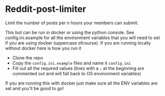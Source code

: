 # Reddit-post-limiter
Limit the number of posts per n hours your members can submit.

This bot can be run in docker or using the python console.
See config.ini.example for all the environment variables that you will need to set if you are using docker (uppercase ofcourse).
If you are running locally without docker here is how you run it
- Clone the repo
- Copy the `config.ini.example` files and name it `config.ini`
- Fill out all the required values (lines with a `;` at the beginning are commented out and will fall back to OS environment variables)


If you are running this with docker just make sure all the ENV variables are set and you'll be good to go!
